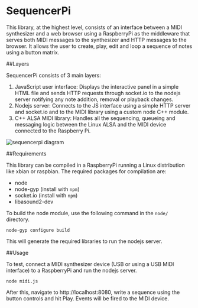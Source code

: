 SequencerPi
===========

This library, at the highest level, consists of an interface between a MIDI synthesizer and a web browser using a RaspberryPi as the middleware that serves both MIDI messages to the synthesizer and HTTP messages to the browser. It allows the user to create, play, edit and loop a sequence of notes using a button matrix.

##Layers

SequencerPi consists of 3 main layers:

1. JavaScript user interface: Displays the interactive panel in a simple HTML file and sends HTTP requests through socket.io to the nodejs server notifying any note addition, removal or playback changes.
2. Nodejs server: Connects to the JS interface using a simple HTTP server and socket.io and to the MIDI library using a custom node C++ module.
3. C++ ALSA MIDI library: Handles all the sequencing, queueing and messaging logic between the Linux ALSA and the MIDI device connected to the Raspberry Pi.

![sequencerpi diagram](http://i.imgur.com/5RKBfaV.png)

##Requirements

This library can be compiled in a RaspberryPi running a Linux distribution like xbian or raspbian. The required packages for compilation are:

* node
* node-gyp (install with `npm`)
* socket.io (install with `npm`)
* libasound2-dev

To build the node module, use the following command in the `node/` directory.

    node-gyp configure build

This will generate the required libraries to run the nodejs server.

##Usage

To test, connect a MIDI synthesizer device (USB or using a USB MIDI interface) to a RaspberryPi and run the nodejs server.

    node midi.js
    
After this, navigate to http://localhost:8080, write a sequence using the button controls and hit Play. Events will be fired to the MIDI device.
